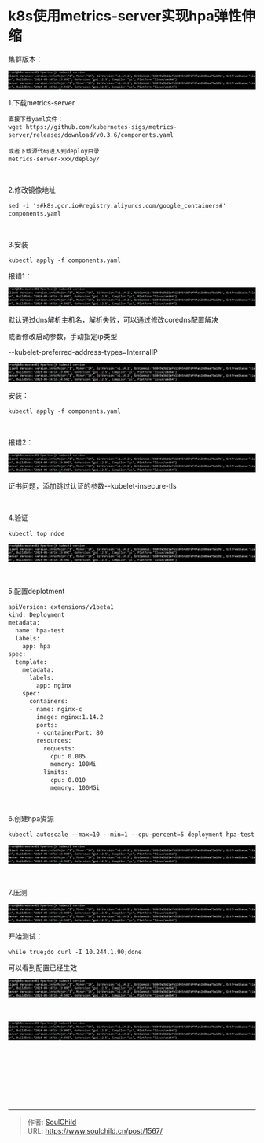 # k8s使用metrics-server实现hpa弹性伸缩

<!--more-->
集群版本：

<img src="images/835fa4bac9d12acf6b01e5f19935ee64.png" />

1.下载metrics-server
<pre class="pure-highlightjs"><code class="bash">直接下载yaml文件：
wget https://github.com/kubernetes-sigs/metrics-server/releases/download/v0.3.6/components.yaml

或者下载源代码进入到deploy目录
metrics-server-xxx/deploy/</code></pre>
&nbsp;

2.修改镜像地址
<pre class="pure-highlightjs"><code class="bash">sed -i 's#k8s.gcr.io#registry.aliyuncs.com/google_containers#' components.yaml</code></pre>
&nbsp;

3.安装
<pre class="pure-highlightjs"><code class="bash">kubectl apply -f components.yaml</code></pre>
报错1：

<img src="images/835fa4bac9d12acf6b01e5f19935ee64.png" />

默认通过dns解析主机名，解析失败，可以通过修改coredns配置解决

或者修改启动参数，手动指定ip类型

--kubelet-preferred-address-types=InternalIP

<img src="images/835fa4bac9d12acf6b01e5f19935ee64.png" />

安装：
<pre class="pure-highlightjs"><code class="bash">kubectl apply -f components.yaml</code></pre>
&nbsp;

报错2：

<img src="images/835fa4bac9d12acf6b01e5f19935ee64.png" />

证书问题，添加跳过认证的参数--kubelet-insecure-tls

&nbsp;

4.验证
<pre class="pure-highlightjs"><code class="bash">kubectl top ndoe</code></pre>
<img src="images/835fa4bac9d12acf6b01e5f19935ee64.png" />

&nbsp;

5.配置deplotment
<pre class="pure-highlightjs"><code class="null">apiVersion: extensions/v1beta1
kind: Deployment
metadata:
  name: hpa-test
  labels:
    app: hpa
spec:
  template:
    metadata:
      labels:
        app: nginx
    spec:
      containers:
      - name: nginx-c
        image: nginx:1.14.2
        ports:
        - containerPort: 80
        resources:
          requests:
            cpu: 0.005
            memory: 100Mi
          limits:
            cpu: 0.010
            memory: 100MGi</code></pre>
&nbsp;

6.创建hpa资源
<pre class="pure-highlightjs"><code class="bash">kubectl autoscale --max=10 --min=1 --cpu-percent=5 deployment hpa-test</code></pre>
<img src="images/835fa4bac9d12acf6b01e5f19935ee64.png" />

&nbsp;

7.压测

<img src="images/835fa4bac9d12acf6b01e5f19935ee64.png" />

开始测试：
<pre class="pure-highlightjs"><code class="bash">while true;do curl -I 10.244.1.90;done</code></pre>
可以看到配置已经生效

<img src="images/835fa4bac9d12acf6b01e5f19935ee64.png" />

&nbsp;

<img src="images/835fa4bac9d12acf6b01e5f19935ee64.png" />

&nbsp;

&nbsp;

&nbsp;

&nbsp;


---

> 作者: [SoulChild](https://www.soulchild.cn)  
> URL: https://www.soulchild.cn/post/1567/  

